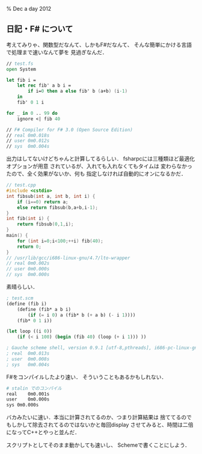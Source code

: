 % Dec a day 2012

## 日記・F# について

考えてみりゃ、関数型だなんて、しかもF#だなんて、
そんな簡単にかける言語で処理まで速いなんて夢を
見過ぎなんだ．

```fsharp
// test.fs
open System

let fib i =
    let rec fib' a b i =
        if i=0 then a else fib' b (a+b) (i-1)
    in
    fib' 0 1 i

for _ in 0 .. 99 do
    ignore <| fib 40

// F# Compiler for F# 3.0 (Open Source Edition)
// real	0m0.018s
// user	0m0.012s
// sys	0m0.004s
```

出力はしてないけどちゃんと計算してるらしい．
fsharpcには三種類ほど最適化オプションが用意
されているが、入れても入れなくてもタイムは
変わらなかったので、全く効果がないか、何も
指定しなければ自動的にオンになるかだ．

```cpp
// test.cpp
#include <cstdio>
int fibsub(int a, int b, int i) {
    if (i==0) return a;
    else return fibsub(b,a+b,i-1);
}
int fib(int i) {
    return fibsub(0,1,i);
}
main() {
    for (int i=0;i<100;++i) fib(40);
    return 0;
}
// /usr/lib/gcc/i686-linux-gnu/4.7/lto-wrapper
// real	0m0.002s
// user	0m0.000s
// sys	0m0.000s
```

素晴らしい．

```scheme
; test.scm
(define (fib i)
    (define (fib* a b i)
        (if (= i 0) a (fib* b (+ a b) (- i 1))))
    (fib* 0 1 i))

(let loop ((i 0))
    (if (< i 100) (begin (fib 40) (loop (+ i 1))) ))

; Gauche scheme shell, version 0.9.1 [utf-8,pthreads], i686-pc-linux-gnu
; real	0m0.013s
; user	0m0.008s
; sys	0m0.004s
```

F#をコンパイルしたより速い．
そういうこともあるかもしれない．

```bash
# stalin でのコンパイル
real	0m0.001s
user	0m0.000s
sys	0m0.000s
```

バカみたいに速い．本当に計算されてるのか、つまり計算結果は
捨ててるのでもしかして除去されてるのではないかと毎回display
させてみると、時間は二倍になってC++とやっと並んだ．

スクリプトとしてそのまま動かしても速いし、
Schemeで書くことにしよう．
